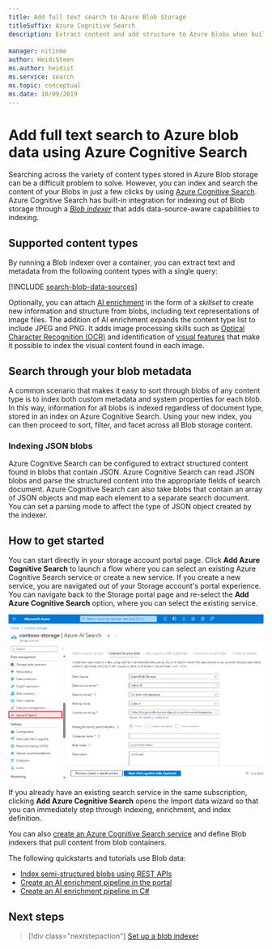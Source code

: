 ```yaml
---
title: Add full text search to Azure Blob Storage
titleSuffix: Azure Cognitive Search
description: Extract content and add structure to Azure blobs when building a full text search index in Azure Cognitive earch.

manager: nitinme
author: HeidiSteen
ms.author: heidist
ms.service: search
ms.topic: conceptual
ms.date: 10/09/2019
---
```


# Add full text search to Azure blob data using Azure Cognitive Search

Searching across the variety of content types stored in Azure Blob storage can be a difficult problem to solve. However, you can index and search the content of your Blobs in just a few clicks by using [Azure Cognitive Search](search-what-is-azure-search.md). Azure Cognitive Search has built-in integration for indexing out of Blob storage through a [*Blob indexer*](search-howto-indexing-azure-blob-storage.md) that adds data-source-aware capabilities to indexing.

## Supported content types

By running a Blob indexer over a container, you can extract text and metadata from the following content types with a single query:

[!INCLUDE [search-blob-data-sources](../../includes/search-blob-data-sources.md)]

Optionally, you can attach [AI enrichment](search-blob-ai-integration.md) in the form of a *skillset* to create new information and structure from blobs, including text representations of image files. The addition of AI enrichment expands the content type list to include JPEG and PNG. It adds image processing skills such as [Optical Character Recognition (OCR)](cognitive-search-skill-ocr.md) and identification of [visual features](cognitive-search-skill-image-analysis.md) that make it possible to index the visual content found in each image.

## Search through your blob metadata
A common scenario that makes it easy to sort through blobs of any content type is to index both custom  metadata and system properties for each blob. In this way, information for all blobs is indexed regardless of document type, stored in an index on Azure Cognitive Search. Using your new index, you can then proceed to sort, filter, and facet across all Blob storage content.

### Indexing JSON blobs
Azure Cognitive Search can be configured to extract structured content found in blobs that contain JSON. Azure Cognitive Search can read JSON blobs and parse the structured content into the appropriate fields of search document. Azure Cognitive Search can also take blobs that contain an array of JSON objects and map each element to a separate search document. You can set a parsing mode to affect the type of JSON object created by the indexer.

## How to get started

You can start directly in your storage account portal page. Click **Add Azure Cognitive Search** to launch a flow where you can select an existing Azure Cognitive Search service or create a new service. If you create a new service, you are navigated out of your Storage account's portal experience. You can navigate back to the Storage portal page and re-select the **Add Azure Cognitive Search** option, where you can select the existing service. 

![](./media/search-blob-storage-integration/blob-blade.png)

If you already have an existing search service in the same subscription, clicking **Add Azure Cognitive Search** opens the Import data wizard so that you can immediately step through indexing, enrichment, and index definition.

You can also [create an Azure Cognitive Search service](search-create-index-portal.md) and define Blob indexers that pull content from blob containers.

The following quickstarts and tutorials use Blob data:

+ [Index semi-structured blobs using REST APIs](search-semi-structured-data.md)
+ [Create an AI enrichment pipeline in the portal](cognitive-search-quickstart-blob.md)
+ [Create an AI enrichment pipeline in C#](cognitive-search-tutorial-blob-dotnet.md)

## Next steps

> [!div class="nextstepaction"]
> [Set up a blob indexer](search-howto-indexing-azure-blob-storage.md) 
